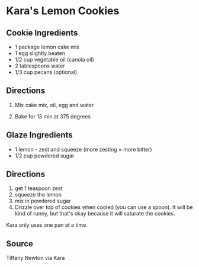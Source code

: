 Kara's Lemon Cookies
====================


Cookie Ingredients
------------------
* 1 package lemon cake mix
* 1 egg slightly beaten
* 1/2 cup vegetable oil (canola oil)
* 2 tablespoons water
* 1/3 cup pecans (optional)


Directions
----------

1) Mix cake mix, oil, egg and water

2) Bake for 13 min at 375 degrees


Glaze Ingredients
-----------------
* 1 lemon - zest and squeeze (more zesting = more bitter)
* 1/2 cup powdered sugar

Directions
----------

1) get 1 teaspoon zest
2) squeeze the lemon
3) mix in powdered sugar
4) Drizzle over top of cookies when cooled (you can use a spoon). It will be kind of runny, but that's okay because it will saturate the cookies.

Kara only uses one pan at a time.


Source
------

Tiffany Newton via Kara
